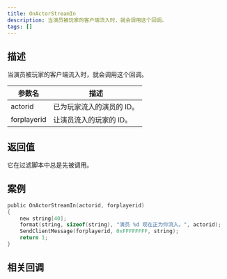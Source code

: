 ```yaml
---
title: OnActorStreamIn
description: 当演员被玩家的客户端流入时，就会调用这个回调。
tags: []
---
```


<VersionWarnCN name='回调' version='SA-MP 0.3.7' />

## 描述

当演员被玩家的客户端流入时，就会调用这个回调。

| 参数名      | 描述                      |
| ----------- | ------------------------- |
| actorid     | 已为玩家流入的演员的 ID。 |
| forplayerid | 让演员流入的玩家的 ID。   |

## 返回值

它在过滤脚本中总是先被调用。

## 案例

```c
public OnActorStreamIn(actorid, forplayerid)
{
    new string[40];
    format(string, sizeof(string), "演员 %d 现在正为你流入。", actorid);
    SendClientMessage(forplayerid, 0xFFFFFFFF, string);
    return 1;
}
```

## 相关回调

<TipNPCCallbacksCN />
